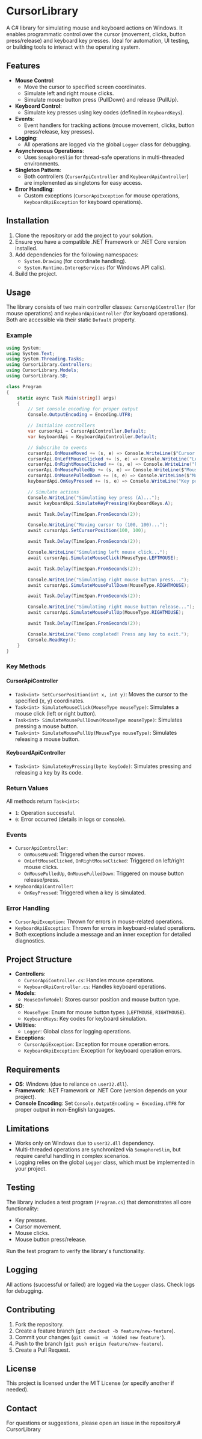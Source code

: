 
# CursorLibrary

A C# library for simulating mouse and keyboard actions on Windows. It enables programmatic control over the cursor (movement, clicks, button press/release) and keyboard key presses. Ideal for automation, UI testing, or building tools to interact with the operating system.

## Features

-   **Mouse Control**:
    -   Move the cursor to specified screen coordinates.
    -   Simulate left and right mouse clicks.
    -   Simulate mouse button press (PullDown) and release (PullUp).
-   **Keyboard Control**:
    -   Simulate key presses using key codes (defined in `KeyboardKeys`).
-   **Events**:
    -   Event handlers for tracking actions (mouse movement, clicks, button press/release, key presses).
-   **Logging**:
    -   All operations are logged via the global `Logger` class for debugging.
-   **Asynchronous Operations**:
    -   Uses `SemaphoreSlim` for thread-safe operations in multi-threaded environments.
-   **Singleton Pattern**:
    -   Both controllers (`CursorApiController` and `KeyboardApiController`) are implemented as singletons for easy access.
-   **Error Handling**:
    -   Custom exceptions (`CursorApiException` for mouse operations, `KeyboardApiException` for keyboard operations).

## Installation

1.  Clone the repository or add the project to your solution.
2.  Ensure you have a compatible .NET Framework or .NET Core version installed.
3.  Add dependencies for the following namespaces:
    -   `System.Drawing` (for coordinate handling).
    -   `System.Runtime.InteropServices` (for Windows API calls).
4.  Build the project.

## Usage

The library consists of two main controller classes: `CursorApiController` (for mouse operations) and `KeyboardApiController` (for keyboard operations). Both are accessible via their static `Default` property.

### Example

```csharp
using System;
using System.Text;
using System.Threading.Tasks;
using CursorLibrary.Controllers;
using CursorLibrary.Models;
using CursorLibrary.SD;

class Program
{
    static async Task Main(string[] args)
    {
        // Set console encoding for proper output
        Console.OutputEncoding = Encoding.UTF8;

        // Initialize controllers
        var cursorApi = CursorApiController.Default;
        var keyboardApi = KeyboardApiController.Default;

        // Subscribe to events
        cursorApi.OnMouseMoved += (s, e) => Console.WriteLine($"Cursor moved: X={e.PositionX}, Y={e.PositionY}");
        cursorApi.OnLeftMouseClicked += (s, e) => Console.WriteLine("Left mouse clicked!");
        cursorApi.OnRightMouseClicked += (s, e) => Console.WriteLine("Right mouse clicked!");
        cursorApi.OnMousePulledUp += (s, e) => Console.WriteLine($"Mouse button released: {e.MouseType}");
        cursorApi.OnMousePulledDown += (s, e) => Console.WriteLine($"Mouse button pressed: {e.MouseType}");
        keyboardApi.OnKeyPressed += (s, e) => Console.WriteLine("Key pressed!");

        // Simulate actions
        Console.WriteLine("Simulating key press (A)...");
        await keyboardApi.SimulateKeyPressing(KeyboardKeys.A);

        await Task.Delay(TimeSpan.FromSeconds(2));

        Console.WriteLine("Moving cursor to (100, 100)...");
        await cursorApi.SetCursorPosition(100, 100);

        await Task.Delay(TimeSpan.FromSeconds(2));

        Console.WriteLine("Simulating left mouse click...");
        await cursorApi.SimulateMouseClick(MouseType.LEFTMOUSE);

        await Task.Delay(TimeSpan.FromSeconds(2));

        Console.WriteLine("Simulating right mouse button press...");
        await cursorApi.SimulateMousePullDown(MouseType.RIGHTMOUSE);

        await Task.Delay(TimeSpan.FromSeconds(2));

        Console.WriteLine("Simulating right mouse button release...");
        await cursorApi.SimulateMousePullUp(MouseType.RIGHTMOUSE);

        await Task.Delay(TimeSpan.FromSeconds(2));

        Console.WriteLine("Demo completed! Press any key to exit.");
        Console.ReadKey();
    }
}

```

### Key Methods

#### CursorApiController

-   `Task<int> SetCursorPosition(int x, int y)`: Moves the cursor to the specified (x, y) coordinates.
-   `Task<int> SimulateMouseClick(MouseType mouseType)`: Simulates a mouse click (left or right button).
-   `Task<int> SimulateMousePullDown(MouseType mouseType)`: Simulates pressing a mouse button.
-   `Task<int> SimulateMousePullUp(MouseType mouseType)`: Simulates releasing a mouse button.

#### KeyboardApiController

-   `Task<int> SimulateKeyPressing(byte keyCode)`: Simulates pressing and releasing a key by its code.

### Return Values

All methods return `Task<int>`:

-   `1`: Operation successful.
-   `0`: Error occurred (details in logs or console).

### Events

-   `CursorApiController`:
    -   `OnMouseMoved`: Triggered when the cursor moves.
    -   `OnLeftMouseClicked`, `OnRightMouseClicked`: Triggered on left/right mouse clicks.
    -   `OnMousePulledUp`, `OnMousePulledDown`: Triggered on mouse button release/press.
-   `KeyboardApiController`:
    -   `OnKeyPressed`: Triggered when a key is simulated.

### Error Handling

-   `CursorApiException`: Thrown for errors in mouse-related operations.
-   `KeyboardApiException`: Thrown for errors in keyboard-related operations.
-   Both exceptions include a message and an inner exception for detailed diagnostics.

## Project Structure

-   **Controllers**:
    -   `CursorApiController.cs`: Handles mouse operations.
    -   `KeyboardApiController.cs`: Handles keyboard operations.
-   **Models**:
    -   `MouseInfoModel`: Stores cursor position and mouse button type.
-   **SD**:
    -   `MouseType`: Enum for mouse button types (`LEFTMOUSE`, `RIGHTMOUSE`).
    -   `KeyboardKeys`: Key codes for keyboard simulation.
-   **Utilities**:
    -   `Logger`: Global class for logging operations.
-   **Exceptions**:
    -   `CursorApiException`: Exception for mouse operation errors.
    -   `KeyboardApiException`: Exception for keyboard operation errors.

## Requirements

-   **OS**: Windows (due to reliance on `user32.dll`).
-   **Framework**: .NET Framework or .NET Core (version depends on your project).
-   **Console Encoding**: Set `Console.OutputEncoding = Encoding.UTF8` for proper output in non-English languages.

## Limitations

-   Works only on Windows due to `user32.dll` dependency.
-   Multi-threaded operations are synchronized via `SemaphoreSlim`, but require careful handling in complex scenarios.
-   Logging relies on the global `Logger` class, which must be implemented in your project.

## Testing

The library includes a test program (`Program.cs`) that demonstrates all core functionality:

-   Key presses.
-   Cursor movement.
-   Mouse clicks.
-   Mouse button press/release.

Run the test program to verify the library's functionality.

## Logging

All actions (successful or failed) are logged via the `Logger` class. Check logs for debugging.

## Contributing

1.  Fork the repository.
2.  Create a feature branch (`git checkout -b feature/new-feature`).
3.  Commit your changes (`git commit -m 'Added new feature'`).
4.  Push to the branch (`git push origin feature/new-feature`).
5.  Create a Pull Request.

## License

This project is licensed under the MIT License (or specify another if needed).

## Contact

For questions or suggestions, please open an issue in the repository.# CursorLibrary
